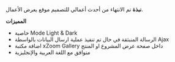 **نبذة**
تم الانتهاء من أحدث أعمالي للتصميم موقع يعرض الأعمال.

**المميزات**
- خاصية Mode Light & Dark
- الرسالة المنبثقة في حال تم تنفيذ عملية ارسال البيانات بالواسطة Ajax
- اضافة مكتبة xZoom Gallery داخل صفحة عرض المشروع او المنتج
- متوافق مع اللغة العربية والإنجليزية
